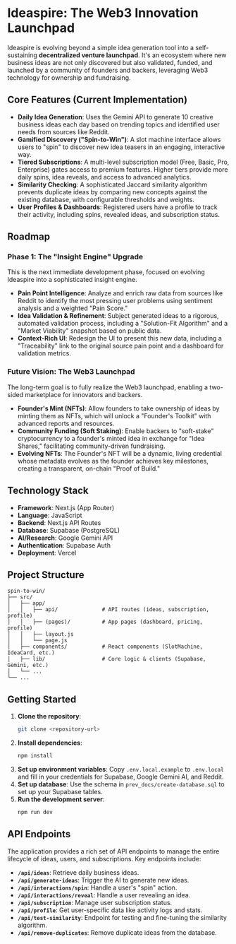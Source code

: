# Ideaspire: The Web3 Innovation Launchpad

Ideaspire is evolving beyond a simple idea generation tool into a self-sustaining **decentralized venture launchpad**. It's an ecosystem where new business ideas are not only discovered but also validated, funded, and launched by a community of founders and backers, leveraging Web3 technology for ownership and fundraising.

## Core Features (Current Implementation)

- **Daily Idea Generation**: Uses the Gemini API to generate 10 creative business ideas each day based on trending topics and identified user needs from sources like Reddit.
- **Gamified Discovery ("Spin-to-Win")**: A slot machine interface allows users to "spin" to discover new idea teasers in an engaging, interactive way.
- **Tiered Subscriptions**: A multi-level subscription model (Free, Basic, Pro, Enterprise) gates access to premium features. Higher tiers provide more daily spins, idea reveals, and access to advanced analytics.
- **Similarity Checking**: A sophisticated Jaccard similarity algorithm prevents duplicate ideas by comparing new concepts against the existing database, with configurable thresholds and weights.
- **User Profiles & Dashboards**: Registered users have a profile to track their activity, including spins, revealed ideas, and subscription status.

## Roadmap

### Phase 1: The "Insight Engine" Upgrade

This is the next immediate development phase, focused on evolving Ideaspire into a sophisticated insight engine.

- **Pain Point Intelligence**: Analyze and enrich raw data from sources like Reddit to identify the most pressing user problems using sentiment analysis and a weighted "Pain Score."
- **Idea Validation & Refinement**: Subject generated ideas to a rigorous, automated validation process, including a "Solution-Fit Algorithm" and a "Market Viability" snapshot based on public data.
- **Context-Rich UI**: Redesign the UI to present this new data, including a "Traceability" link to the original source pain point and a dashboard for validation metrics.

### Future Vision: The Web3 Launchpad

The long-term goal is to fully realize the Web3 launchpad, enabling a two-sided marketplace for innovators and backers.

- **Founder's Mint (NFTs)**: Allow founders to take ownership of ideas by minting them as NFTs, which will unlock a "Founder's Toolkit" with advanced reports and resources.
- **Community Funding (Soft Staking)**: Enable backers to "soft-stake" cryptocurrency to a founder's minted idea in exchange for "Idea Shares," facilitating community-driven fundraising.
- **Evolving NFTs**: The Founder's NFT will be a dynamic, living credential whose metadata evolves as the founder achieves key milestones, creating a transparent, on-chain "Proof of Build."

## Technology Stack

- **Framework**: Next.js (App Router)
- **Language**: JavaScript
- **Backend**: Next.js API Routes
- **Database**: Supabase (PostgreSQL)
- **AI/Research**: Google Gemini API
- **Authentication**: Supabase Auth
- **Deployment**: Vercel

## Project Structure

```
spin-to-win/
├── src/
│   ├── app/
│   │   ├── api/              # API routes (ideas, subscription, profile)
│   │   ├── (pages)/          # App pages (dashboard, pricing, profile)
│   │   ├── layout.js
│   │   └── page.js
│   ├── components/           # React components (SlotMachine, IdeaCard, etc.)
│   ├── lib/                  # Core logic & clients (Supabase, Gemini, etc.)
│   └── ...
└── ...
```

## Getting Started

1.  **Clone the repository**:
    ```bash
    git clone <repository-url>
    ```
2.  **Install dependencies**:
    ```bash
    npm install
    ```
3.  **Set up environment variables**:
    Copy `.env.local.example` to `.env.local` and fill in your credentials for Supabase, Google Gemini AI, and Reddit.
4.  **Set up database**:
    Use the schema in `prev_docs/create-database.sql` to set up your Supabase tables.
5.  **Run the development server**:
    ```bash
    npm run dev
    ```

## API Endpoints

The application provides a rich set of API endpoints to manage the entire lifecycle of ideas, users, and subscriptions. Key endpoints include:

-   **`/api/ideas`**: Retrieve daily business ideas.
-   **`/api/generate-ideas`**: Trigger the AI to generate new ideas.
-   **`/api/interactions/spin`**: Handle a user's "spin" action.
-   **`/api/interactions/reveal`**: Handle a user revealing an idea.
-   **`/api/subscription`**: Manage user subscription status.
-   **`/api/profile`**: Get user-specific data like activity logs and stats.
-   **`/api/test-similarity`**: Endpoint for testing and fine-tuning the similarity algorithm.
-   **`/api/remove-duplicates`**: Remove duplicate ideas from the database.